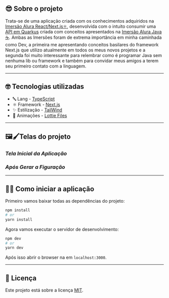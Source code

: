 ## 😎 Sobre o projeto

Trata-se de uma aplicação criada com os conhecimentos adquiridos na [Imersão Alura React/Next.js⚛️](https://github.com/alura-challenges/aluraquiz-base), desenvolvida com o intuito consumir uma [API em Quarkus](https://github.com/Sandrolaxx/imersao-alura-java-quarkus) criada com conceitos apresentados na [Imersão Alura Java☕](https://github.com/Sandrolaxx/imersao-alura-java). Ambas as Imersões foram de extrema importância em minha caminhada como Dev, a primeira me apresentando conceitos basilares do framework Next.js que utilizo atualmente em todos os meus novos projetos e a segunda foi muito interessante para relembrar como é programar Java sem nenhuma lib ou framework e também para convidar meus amigos a terem seu primeiro contato com a linguagem.

---

## 🤓 Tecnologias utilizadas

* 🔤 Lang - [TypeScript](https://www.typescriptlang.org/)
* ⚛️ Framework - [Next.js](https://nextjs.org/)
* ✨ Estilização - [TailWind](https://tailwindcss.com/)
* 🤯 Animações - [Lottie Files](https://lottiefiles.com/)

---

## 🖼🖌Telas do projeto

###  *Tela Inicial da Aplicação*

###  *Após Gerar a Figuração*

---

## 🧑‍💻 Como iniciar a aplicação

Primeiro vamos baixar todas as dependências do projeto:

```bash
npm install
# or
yarn install
```

Agora vamos executar o servidor de desenvolvimento:

```bash
npm dev
# or
yarn dev
```

Após isso abrir o browser na em `localhost:3000`.

---

## 📃 Licença

Este projeto está sobre a licença [MIT](LICENSE).